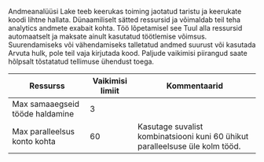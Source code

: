 Andmeanalüüsi Lake teeb keerukas toiming jaotatud taristu ja keerukate koodi lihtne hallata. Dünaamiliselt sätted ressursid ja võimaldab teil teha analytics andmete exabait kohta. Töö lõpetamisel see Tuul alla ressursid automaatselt ja maksate ainult kasutatud töötlemise võimsus. Suurendamiseks või vähendamiseks talletatud andmed suurust või kasutada Arvuta hulk, pole teil vaja kirjutada kood. Paljude vaikimisi piirangud saate hõlpsalt tõstatatud tellimuse ühendust toega. 

**Ressurss** | **Vaikimisi limiit** | **Kommentaarid**
-------- | ------------- | -------------
Max samaaegseid tööde haldamine | 3 
Max paralleelsus konto kohta | 60 | Kasutage suvalist kombinatsiooni kuni 60 ühikut paralleelsuse üle kolm tööd.
